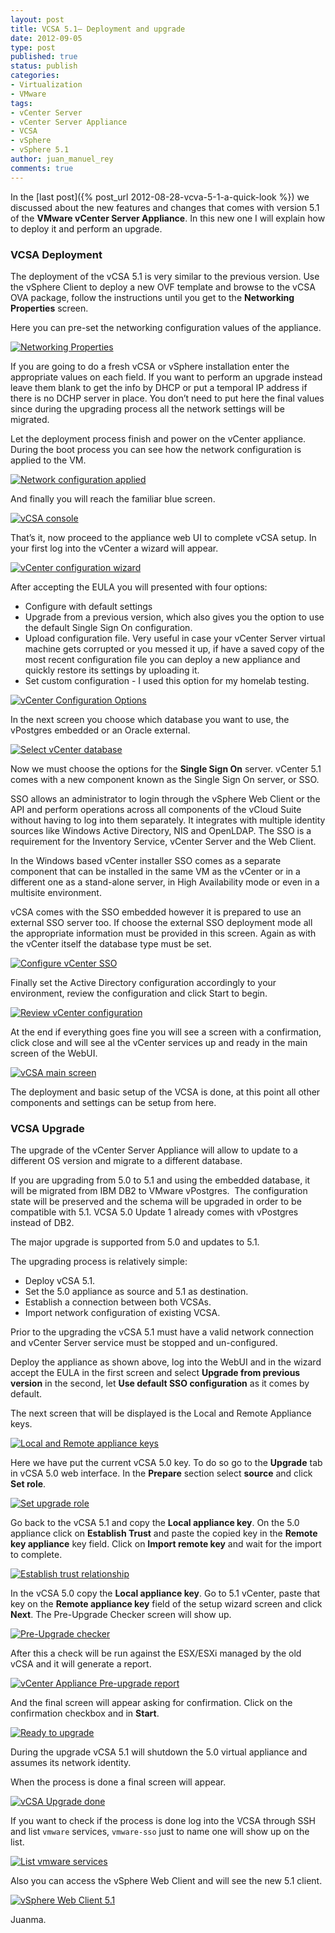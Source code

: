 ```yaml
---
layout: post
title: VCSA 5.1– Deployment and upgrade
date: 2012-09-05
type: post
published: true
status: publish
categories:
- Virtualization
- VMware
tags:
- vCenter Server
- vCenter Server Appliance
- VCSA
- vSphere
- vSphere 5.1
author: juan_manuel_rey
comments: true
---
```


In the [last post]({% post_url 2012-08-28-vcva-5-1-a-quick-look %}) we discussed about the new features and changes that comes with version 5.1 of the **VMware vCenter Server Appliance**. In this new one I will explain how to deploy it and perform an upgrade.

### VCSA Deployment

The deployment of the vCSA 5.1 is very similar to the previous version. Use the vSphere Client to deploy a new OVF template and browse to the vCSA OVA package, follow the instructions until you get to the **Networking Properties** screen.

Here you can pre-set the networking configuration values of the appliance.

[![](/images/deploy_ovf_net_properties.png "Networking Properties")]({{site.url}}/images/deploy_ovf_net_properties.png)

If you are going to do a fresh vCSA or vSphere installation enter the appropriate values on each field. If you want to perform an upgrade instead leave them blank to get the info by DHCP or put a temporal IP address if there is no DCHP server in place. You don’t need to put here the final values since during the upgrading process all the network settings will be migrated.

Let the deployment process finish and power on the vCenter appliance. During the boot process you can see how the network configuration is applied to the VM.

[![](/images/vcsa_network_config_applied.png "Network configuration applied")]({{site.url}}/images/vcsa_network_config_applied.png)

And finally you will reach the familiar blue screen.

[![](/images/vcsa_vm_os_console.png "vCSA console")]({{site.url}}/images/vcsa_vm_os_console.png)

That’s it, now proceed to the appliance web UI to complete vCSA setup. In your first log into the vCenter a wizard will appear.

[![](/images/vcenter_config_wizard.png "vCenter configuration wizard")]({{site.url}}/images/vcenter_config_wizard.png)

After accepting the EULA you will presented with four options:

-   Configure with default settings
-   Upgrade from a previous version, which also gives you the option to use the default Single Sign On configuration.
-   Upload configuration file. Very useful in case your vCenter Server virtual machine gets corrupted or you messed it up, if have a saved copy of the most recent configuration file you can deploy a new appliance and quickly restore its settings by uploading it.
-   Set custom configuration - I used this option for my homelab testing.

[![](/images/vc_configuration_options.png "vCenter Configuration Options")]({{site.url}}/images/vc_configuration_options.png)

In the next screen you choose which database you want to use, the vPostgres embedded or an Oracle external.

[![](/images/select_vcsa_db.png "Select vCenter database")]({{site.url}}/images/select_vcsa_db.png)

Now we must choose the options for the **Single Sign On** server. vCenter 5.1 comes with a new component known as the Single Sign On server, or SSO.

SSO allows an administrator to login through the vSphere Web Client or the API and perform operations across all components of the vCloud Suite without having to log into them separately. It integrates with multiple identity sources like Windows Active Directory, NIS and OpenLDAP. The SSO is a requirement for the Inventory Service, vCenter Server and the Web Client.

In the Windows based vCenter installer SSO comes as a separate component that can be installed in the same VM as the vCenter or in a different one as a stand-alone server, in High Availability mode or even in a multisite environment.

vCSA comes with the SSO embedded however it is prepared to use an external SSO server too. If choose the external SSO deployment mode all the appropriate information must be provided in this screen. Again as with the vCenter itself the database type must be set.

[![](/images/vcsa_vc_wizard_sso_settings.png "Configure vCenter SSO")]({{site.url}}/images/vcsa_vc_wizard_sso_settings.png)

Finally set the Active Directory configuration accordingly to your environment, review the configuration and click Start to begin.

[![](/images/review_vcsa_vc_config.png "Review vCenter configuration")]({{site.url}}/images/review_vcsa_vc_config.png)

At the end if everything goes fine you will see a screen with a confirmation, click close and will see al the vCenter services up and ready in the main screen of the WebUI.

[![](/images/vcsa_vima_main_screen.png "vCSA main screen")]({{site.url}}/images/vcsa_vima_main_screen.png)

The deployment and basic setup of the VCSA is done, at this point all other components and settings can be setup from here.

### VCSA Upgrade

The upgrade of the vCenter Server Appliance will allow to update to a different OS version and migrate to a different database.

If you are upgrading from 5.0 to 5.1 and using the embedded database, it will be migrated from IBM DB2 to VMware vPostgres.  The configuration state will be preserved and the schema will be upgraded in order to be compatible with 5.1. VCSA 5.0 Update 1 already comes with vPostgres instead of DB2.

The major upgrade is supported from 5.0 and updates to 5.1.

The upgrading process is relatively simple:

-   Deploy vCSA 5.1.
-   Set the 5.0 appliance as source and 5.1 as destination.
-   Establish a connection between both VCSAs.
-   Import network configuration of existing VCSA.

Prior to the upgrading the vCSA 5.1 must have a valid network connection and vCenter Server service must be stopped and un-configured.

Deploy the appliance as shown above, log into the WebUI and in the wizard accept the EULA in the first screen and select **Upgrade from previous version** in the second, let **Use default SSO configuration** as it comes by default.

The next screen that will be displayed is the Local and Remote Appliance keys.

[![](/images/vcsa_local_remote_keys.png "Local and Remote appliance keys")]({{site.url}}/images/vcsa_local_remote_keys.png)

Here we have put the current vCSA 5.0 key. To do so go to the **Upgrade** tab in vCSA 5.0 web interface. In the **Prepare** section select **source** and click **Set role**.

[![](/images/set_appliance_upgrade_role.png "Set upgrade role")]({{site.url}}/images/set_appliance_upgrade_role.png)

Go back to the vCSA 5.1 and copy the **Local appliance key**. On the 5.0 appliance click on **Establish Trust** and paste the copied key in the **Remote key appliance** key field. Click on **Import remote key** and wait for the import to complete.

[![](/images/import_local_appliance_key.png "Establish trust relationship")]({{site.url}}/images/import_local_appliance_key.png)

In the vCSA 5.0 copy the **Local appliance key**. Go to 5.1 vCenter, paste that key on the **Remote appliance key** field of the setup wizard screen and click **Next**. The Pre-Upgrade Checker screen will show up.

[![](/images/vcsa_pre_upgrade_checker.png "Pre-Upgrade checker")]({{site.url}}/images/vcsa_pre_upgrade_checker.png)

After this a check will be run against the ESX/ESXi managed by the old vCSA and it will generate a report.

[![](/images/vcsa_pre_upgrade_report.png "vCenter Appliance Pre-upgrade report")]({{site.url}}/images/vcsa_pre_upgrade_report.png)

And the final screen will appear asking for confirmation. Click on the confirmation checkbox and in **Start**.

[![](/images/vcsa_ready_to_upgrade.png "Ready to upgrade")]({{site.url}}/images/vcsa_ready_to_upgrade.png)

During the upgrade vCSA 5.1 will shutdown the 5.0 virtual appliance and assumes its network identity.

When the process is done a final screen will appear.

[![](/images/vcsa_upgrade_finished.png "vCSA Upgrade done")]({{site.url}}/images/vcsa_upgrade_finished.png)

If you want to check if the process is done log into the VCSA through SSH and list `vmware` services, `vmware-sso` just to name one will show up on the list.

[![](/images/vcsa_list_vmware_services.png "List vmware services")]({{site.url}}/images/vcsa_list_vmware_services.png)

Also you can access the vSphere Web Client and will see the new 5.1 client.

[![](/images/vsphere_51_web_client.png "vSphere Web Client 5.1")]({{site.url}}/images/vsphere_51_web_client.png)

Juanma.
